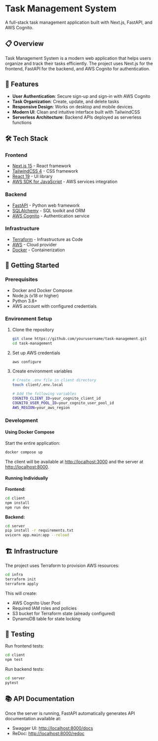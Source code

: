 # Task Management System

A full-stack task management application built with Next.js, FastAPI, and AWS Cognito.

## 📋 Overview

Task Management System is a modern web application that helps users organize and track their tasks efficiently. The project uses Next.js for the frontend, FastAPI for the backend, and AWS Cognito for authentication.

## 🚀 Features

- **User Authentication**: Secure sign-up and sign-in with AWS Cognito
- **Task Organization**: Create, update, and delete tasks
- **Responsive Design**: Works on desktop and mobile devices
- **Modern UI**: Clean and intuitive interface built with TailwindCSS
- **Serverless Architecture**: Backend APIs deployed as serverless functions

## 🛠️ Tech Stack

### Frontend
- [Next.js 15](https://nextjs.org/) - React framework
- [TailwindCSS 4](https://tailwindcss.com/) - CSS framework
- [React 19](https://react.dev/) - UI library
- [AWS SDK for JavaScript](https://aws.amazon.com/sdk-for-javascript/) - AWS services integration

### Backend
- [FastAPI](https://fastapi.tiangolo.com/) - Python web framework
- [SQLAlchemy](https://www.sqlalchemy.org/) - SQL toolkit and ORM
- [AWS Cognito](https://aws.amazon.com/cognito/) - Authentication service

### Infrastructure
- [Terraform](https://www.terraform.io/) - Infrastructure as Code
- [AWS](https://aws.amazon.com/) - Cloud provider
- [Docker](https://www.docker.com/) - Containerization

## 🔧 Getting Started

### Prerequisites

- Docker and Docker Compose
- Node.js (v18 or higher)
- Python 3.8+
- AWS account with configured credentials

### Environment Setup

1. Clone the repository
   ```bash
   git clone https://github.com/yourusername/task-management.git
   cd task-management
   ```

2. Set up AWS credentials
   ```bash
   aws configure
   ```

3. Create environment variables
   ```bash
   # Create .env file in client directory
   touch client/.env.local
   
   # Add the following variables
   COGNITO_CLIENT_ID=your_cognito_client_id
   COGNITO_USER_POOL_ID=your_cognito_user_pool_id
   AWS_REGION=your_aws_region
   ```

### Development

#### Using Docker Compose

Start the entire application:

```bash
docker compose up
```

The client will be available at [http://localhost:3000](http://localhost:3000) and the server at [http://localhost:8000](http://localhost:8000).

#### Running Individually

**Frontend:**
```bash
cd client
npm install
npm run dev
```

**Backend:**
```bash
cd server
pip install -r requirements.txt
uvicorn app.main:app --reload
```

## 🏗️ Infrastructure

The project uses Terraform to provision AWS resources:

```bash
cd infra
terraform init
terraform apply
```

This will create:
- AWS Cognito User Pool
- Required IAM roles and policies
- S3 bucket for Terraform state (already configured)
- DynamoDB table for state locking

## 🧪 Testing

Run frontend tests:
```bash
cd client
npm test
```

Run backend tests:
```bash
cd server
pytest
```

## 📚 API Documentation

Once the server is running, FastAPI automatically generates API documentation available at:
- Swagger UI: [http://localhost:8000/docs](http://localhost:8000/docs)
- ReDoc: [http://localhost:8000/redoc](http://localhost:8000/redoc)
